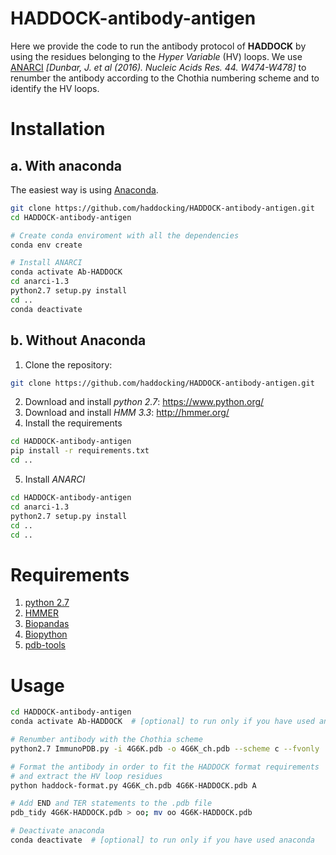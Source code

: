 # HADDOCK-antibody-antigen

Here we provide the code to run the antibody protocol of **HADDOCK** by using the residues belonging to the *Hyper Variable* (HV) loops.
We use [ANARCI](http://opig.stats.ox.ac.uk/webapps/newsabdab/sabpred/anarci/) *[Dunbar, J. et al (2016). Nucleic Acids Res. 44. W474-W478]* to renumber the antibody according to the Chothia numbering scheme and to identify the HV loops.

# Installation
## a. With anaconda
The easiest way is using [Anaconda](https://www.anaconda.com/distribution/).

``` bash
git clone https://github.com/haddocking/HADDOCK-antibody-antigen.git
cd HADDOCK-antibody-antigen 

# Create conda enviroment with all the dependencies
conda env create 

# Install ANARCI
conda activate Ab-HADDOCK 
cd anarci-1.3
python2.7 setup.py install
cd ..
conda deactivate
```

## b. Without Anaconda

1. Clone the repository: 
``` bash
git clone https://github.com/haddocking/HADDOCK-antibody-antigen.git
```
2. Download and install *python 2.7*: https://www.python.org/
3. Download and install *HMM 3.3*: http://hmmer.org/
4. Install the requirements
``` bash
cd HADDOCK-antibody-antigen 
pip install -r requirements.txt
cd ..
```
5. Install *ANARCI*
``` bash
cd HADDOCK-antibody-antigen
cd anarci-1.3
python2.7 setup.py install
cd ..
cd ..
```

# Requirements

1. [python 2.7](https://www.python.org/downloads/release/python-2713/)
2. [HMMER](http://hmmer.org/)
3. [Biopandas](http://rasbt.github.io/biopandas/)
4. [Biopython](https://biopython.org/) 
5. [pdb-tools](https://github.com/haddocking/pdb-tools)  

# Usage  

```bash
cd HADDOCK-antibody-antigen
conda activate Ab-HADDOCK  # [optional] to run only if you have used anaconda 

# Renumber antibody with the Chothia scheme
python2.7 ImmunoPDB.py -i 4G6K.pdb -o 4G6K_ch.pdb --scheme c --fvonly  

# Format the antibody in order to fit the HADDOCK format requirements
# and extract the HV loop residues
python haddock-format.py 4G6K_ch.pdb 4G6K-HADDOCK.pdb A 

# Add END and TER statements to the .pdb file
pdb_tidy 4G6K-HADDOCK.pdb > oo; mv oo 4G6K-HADDOCK.pdb

# Deactivate anaconda
conda deactivate  # [optional] to run only if you have used anaconda 
```
